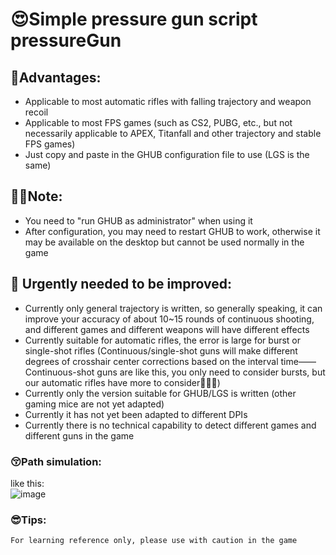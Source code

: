 # 😍Simple pressure gun script pressureGun
## 🍟Advantages:
- Applicable to most automatic rifles with falling trajectory and weapon recoil
- Applicable to most FPS games (such as CS2, PUBG, etc., but not necessarily applicable to APEX, Titanfall and other trajectory and stable FPS games)
- Just copy and paste in the GHUB configuration file to use (LGS is the same)
## 😶‍🌫️Note:
- You need to "run GHUB as administrator" when using it
- After configuration, you may need to restart GHUB to work, otherwise it may be available on the desktop but cannot be used normally in the game
## 🤯 Urgently needed to be improved:
- Currently only general trajectory is written, so generally speaking, it can improve your accuracy of about 10~15 rounds of continuous shooting, and different games and different weapons will have different effects
- Currently suitable for automatic rifles, the error is large for burst or single-shot rifles (Continuous/single-shot guns will make different degrees of crosshair center corrections based on the interval time——Continuous-shot guns are like this, you only need to consider bursts, but our automatic rifles have more to consider👺👺👺)
- Currently only the version suitable for GHUB/LGS is written (other gaming mice are not yet adapted)
- Currently it has not yet been adapted to different DPIs
- Currently there is no technical capability to detect different games and different guns in the game
### 😚Path simulation:
like this: </br>
![image](https://github.com/Mengbooo/pressureGun/assets/143786942/1f3d2174-233b-4476-8109-5bc19ad6d406)

### 😎Tips:
` For learning reference only, please use with caution in the game `
